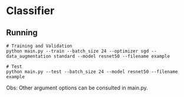 # Classifier

## Running

```
# Training and Validation
python main.py --train --batch_size 24 --optimizer sgd --data_augmentation standard --model resnet50 --filename example

# Test
python main.py --test --batch_size 24 --model resnet50 --filename example
```

Obs: Other argument options can be consulted in main.py.